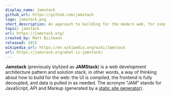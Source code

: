 ```yaml
---
display_name: Jamstack
github_url: https://github.com/jamstack
logo: jamstack.png
short_description: An approach to building for the modern web, for simpler cache management and workflows.
topic: jamstack
url: https://jamstack.org/
created_by: Matt Biilmann
released: 2015
wikipedia_url: https://en.wikipedia.org/wiki/Jamstack
url: https://jamstack.org/what-is-jamstack/
---
```

**Jamstack** (previously stylized as **JAMStack**) is a web development architecture pattern and solution stack, in other words, a way of thinking about how to build for the web: the UI is compiled, the frontend is fully decoupled, and data is pulled in as needed. The acronym "JAM" stands for JavaScript, API and Markup (generated by a [static site generator](/topics/ssg)).
